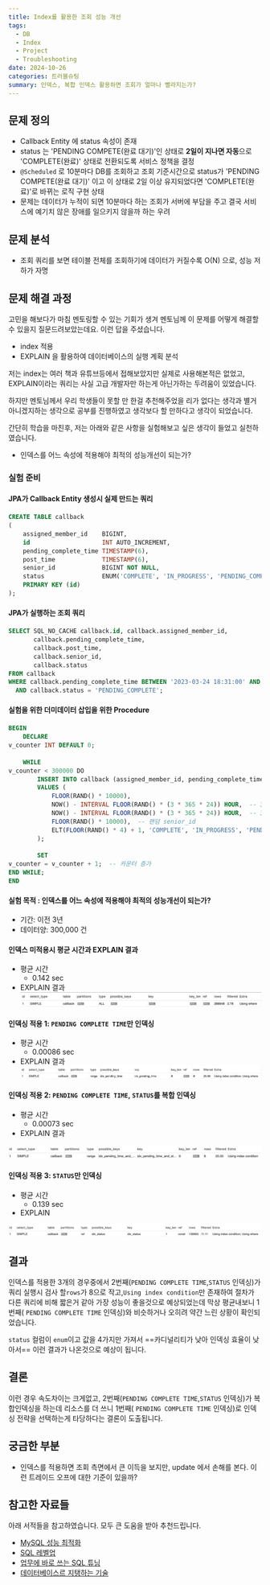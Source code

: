 ```yaml
---
title: Index를 활용한 조회 성능 개선
tags:
  - DB
  - Index
  - Project
  - Troubleshooting
date: 2024-10-26
categories: 트러블슈팅
summary: 인덱스, 복합 인덱스 활용하면 조회가 얼마나 빨라지는가?
---
```


## 문제 정의

- Callback Entity 에 status 속성이 존재
- status 는 'PENDING COMPETE(완료 대기)'인 상태로 **2일이 지나면 자동**으로 'COMPLETE(완료)' 상태로 전환되도록 서비스 정책을 결정
- `@Scheduled` 로 10분마다 DB를 조회하고 조회 기준시간으로 status가 'PENDING COMPETE(완료 대기)' 이고 이 상태로 2일 이상 유지되었다면  'COMPLETE(완료)'로 바뀌는 로직
  구현 상태
- 문제는 데이터가 누적이 되면 10분마다 하는 조회가 서버에 부담을 주고 결국 서비스에 예기치 않은 장애를 일으키지 않을까 하는 우려

## 문제 분석

- 조회 쿼리를 보면 테이블 전체를 조회하기에 데이터가 커질수록 O(N) 으로, 성능 저하가 자명

## 문제 해결 과정

고민을 해보다가 마침 멘토링할 수 있는 기회가 생겨 멘토님께 이 문제를 어떻게 해결할 수 있을지 질문드려보았는데요. 이런 답을 주셨습니다.

- index 적용
- EXPLAIN 을 활용하여 데이터베이스의 실행 계획 분석

저는 index는 여러 책과 유튜브등에서 접해보았지만 실제로 사용해본적은 없었고, EXPLAIN이라는 쿼리는 사실 고급 개발자만 하는게 아닌가하는 두려움이 있었습니다.

하지만 멘토님께서 우리 학생들이 못할 만 한걸 추천해주었을 리가 없다는 생각과 별거아니겠지하는 생각으로 공부를 진행하였고 생각보다 할 만하다고 생각이 되었습니다.

간단히 학습을 마친후, 저는 아래와 같은 사항을 실험해보고 싶은 생각이 들었고 실천하였습니다.

- 인덱스를 어느 속성에 적용해야 최적의 성능개선이 되는가?

### 실험 준비

#### JPA가 Callback Entity 생성시 실제 만드는 쿼리

```sql
CREATE TABLE callback
(
    assigned_member_id    BIGINT,
    id                    INT AUTO_INCREMENT,
    pending_complete_time TIMESTAMP(6),
    post_time             TIMESTAMP(6),
    senior_id             BIGINT NOT NULL,
    status                ENUM('COMPLETE', 'IN_PROGRESS', 'PENDING_COMPLETE', 'WAITING') NOT NULL,
    PRIMARY KEY (id)
);
```

#### JPA가 실행하는 조회 쿼리

```sql
SELECT SQL_NO_CACHE callback.id, callback.assigned_member_id,
       callback.pending_complete_time,
       callback.post_time,
       callback.senior_id,
       callback.status
FROM callback
WHERE callback.pending_complete_time BETWEEN '2023-03-24 18:31:00' AND '2023-03-24 18:41:00'
  AND callback.status = 'PENDING_COMPLETE';
```

#### 실험을 위한 더미데이터 삽입을 위한 Procedure

```sql
BEGIN
    DECLARE
v_counter INT DEFAULT 0;
    
    WHILE
v_counter < 300000 DO
        INSERT INTO callback (assigned_member_id, pending_complete_time, post_time, senior_id, status)
        VALUES (
            FLOOR(RAND() * 10000),
            NOW() - INTERVAL FLOOR(RAND() * (3 * 365 * 24)) HOUR,  -- 3년 전까지 랜덤 pending_complete_time
            NOW() - INTERVAL FLOOR(RAND() * (3 * 365 * 24)) HOUR,  -- 3년 전까지 랜덤 post_time
            FLOOR(RAND() * 10000),  -- 랜덤 senior_id
            ELT(FLOOR(RAND() * 4) + 1, 'COMPLETE', 'IN_PROGRESS', 'PENDING_COMPLETE', 'WAITING')  -- 랜덤 status
        );
        
        SET
v_counter = v_counter + 1;  -- 카운터 증가
END WHILE;
END
```

#### 실험 목적 : 인덱스를 어느 속성에 적용해야 최적의 성능개선이 되는가?

- 기간: 이전 3년
- 데이터양: 300,000 건

#### 인덱스 미적용시 평균 시간과 EXPLAIN 결과

- 평균 시간
    - 0.142 sec
- EXPLAIN 결과
  ![](SCR-20241104-rhju.png)

#### 인덱싱 적용 1: `PENDING COMPLETE TIME`만 인덱싱

- 평균 시간
    - 0.00086 sec
- EXPLAIN 결과
  ![](SCR-20241104-rikp.png)

#### 인덱싱 적용 2: `PENDING COMPLETE TIME`, `STATUS`를 복합 인덱싱

- 평균 시간
    - 0.00073 sec
- EXPLAIN 결과

![](SCR-20241104-rktg.png)

#### 인덱싱 적용 3: `STATUS`만 인덱싱

- 평균 시간
    - 0.139 sec
- EXPLAIN

![](SCR-20241104-rlfb.png)

## 결과

인덱스를 적용한 3개의 경우중에서 2번째(`PENDING COMPLETE TIME`,`STATUS` 인덱싱)가 쿼리 실행시 검사 할`rows`가 8으로 작고,`Using index condition`만 존재하여
절차가 다른 쿼리에 비해 짧은거 같아 가장 성능이 좋을것으로 예상되었는데 막상 평균내보니 1번째( `PENDING COMPLETE TIME` 인덱싱)와 비슷하거나 오히려 약간 느린 상황이 확인되었습니다.

`status` 컬럼이 `enum`이고 값을 4가지만 가져서 ==카디널리티가 낮아 인덱싱 효율이 낮아서== 이런 결과가 나온것으로 예상이 됩니다.

## 결론

이런 경우 속도차이는 크게없고, 2번째(`PENDING COMPLETE TIME`,`STATUS` 인덱싱)가 복합인덱싱을 하는데 리소스를 더 쓰니 1번째( `PENDING COMPLETE TIME` 인덱싱)로 인덱싱
전략을 선택하는게 타당하다는 결론이 도출됩니다.

## 궁금한 부분

- 인덱스를 적용하면 조회 측면에서 큰 이득을 보지만, update 에서 손해를 본다. 이런 트레이드 오프에 대한 기준이 있을까?

## 참고한 자료들

아래 서적들을 참고하였습니다. 모두 큰 도움을 받아 추천드립니다.

- [MySQL 성능 최적화](https://m.yes24.com/Goods/Detail/112622445)
- [SQL 레벨업](https://m.yes24.com/Goods/Detail/24089836)
- [업무에 바로 쓰는 SQL 튜닝](https://www.yes24.com/Product/Goods/102382080)
- [데이터베이스르 지탱하는 기술](https://www.yes24.com/Product/Goods/7957807)
